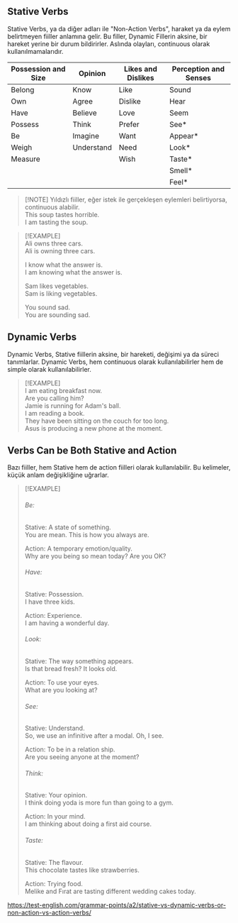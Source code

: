 ## Stative Verbs  
Stative Verbs, ya da diğer adları ile "Non-Action Verbs", haraket ya da eylem belirtmeyen fiiller anlamına gelir. Bu filler, Dynamic Fillerin aksine, bir hareket yerine bir durum bildirirler. Aslında olayları, continuous olarak kullanılmamalarıdır.  

| Possession and Size | Opinion    | Likes and Dislikes | Perception and Senses |  
| ------------------- | ---------- | ------------------ | --------------------- |  
| Belong              | Know       | Like               | Sound                 |  
| Own                 | Agree      | Dislike            | Hear                  |  
| Have                | Believe    | Love               | Seem                  |  
| Possess             | Think      | Prefer             | See*                  |  
| Be                  | Imagine    | Want               | Appear*               |  
| Weigh               | Understand | Need               | Look*                 |  
| Measure             |            | Wish               | Taste*                |  
|                     |            |                    | Smell*                |  
|                     |            |                    | Feel*                 |  

> [!NOTE] Yıldızlı fiiller, eğer istek ile gerçekleşen eylemleri belirtiyorsa, continuous alabilir.  
> This soup tastes horrible.  
> I am tasting the soup.  

> [!EXAMPLE]  
> Ali owns three cars.  
> Ali is owning three cars.  
>  
> I know what the answer is.  
> I am knowing what the answer is.  
>  
> Sam likes vegetables.  
> Sam is liking vegetables.  
>  
> You sound sad.  
> You are sounding sad.  

## Dynamic Verbs  
Dynamic Verbs, Stative fiillerin aksine, bir hareketi, değişimi ya da süreci tanımlarlar. Dynamic Verbs, hem continuous olarak kullanılabilirler hem de simple olarak kullanılabilirler.  

> [!EXAMPLE]  
> I am eating breakfast now.  
> Are you calling him?  
> Jamie is running for Adam's ball.  
> I am reading a book.  
> They have been sitting on the couch for too long.  
> Asus is producing a new phone at the moment.  

## Verbs Can be Both Stative and Action  
Bazı fiiller, hem Stative hem de action fiilleri olarak kullanılabilir. Bu kelimeler, küçük anlam değişikliğine uğrarlar.  

> [!EXAMPLE]  
> ###### Be:  
> Stative: A state of something.  
> You are mean. This is how you always are.  
>  
> Action: A temporary emotion/quality.  
> Why are you being so mean today? Are you OK?  
>  
> ###### Have:  
> Stative: Possession.  
> I have three kids.  
>  
> Action: Experience.  
> I am having a wonderful day.  
>  
> ###### Look:  
> Stative: The way something appears.  
> Is that bread fresh? It looks old.  
>  
> Action: To use your eyes.  
> What are you looking at?  
>  
> ###### See:  
> Stative: Understand.  
> So, we use an infinitive after a modal. Oh, I see.  
>  
> Action: To be in a relation ship.  
> Are you seeing anyone at the moment?  
>  
> ###### Think:  
> Stative: Your opinion.  
> I think doing yoda is more fun than going to a gym.  
>  
> Action: In your mind.  
> I am thinking about doing a first aid course.  
>  
> ###### Taste:  
> Stative: The flavour.  
> This chocolate tastes like strawberries.  
>  
> Action: Trying food.  
> Melike and Fırat are tasting different wedding cakes today.  


https://test-english.com/grammar-points/a2/stative-vs-dynamic-verbs-or-non-action-vs-action-verbs/  